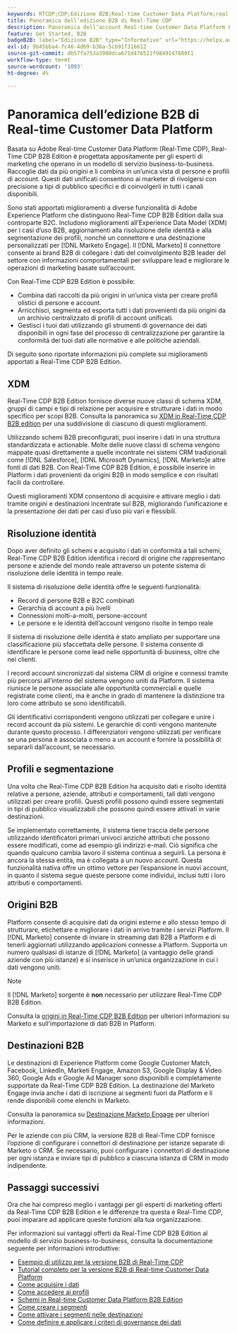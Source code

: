 ```yaml
---
keywords: RTCDP;CDP;Edizione B2B;Real-time Customer Data Platform;real time customer data platform;real time cdp;b2b;cdp;Customer AI
title: Panoramica dell’edizione B2B di Real-Time CDP
description: Panoramica dell’account Real-time Customer Data Platform B2B Edition
feature: Get Started, B2B
badgeB2B: label="Edizione B2B" type="Informative" url="https://helpx.adobe.com/legal/product-descriptions/real-time-customer-data-platform-b2b-edition-prime-and-ultimate-packages.html newtab=true"
exl-id: 9b45bba4-fc46-4d69-b36a-5cb91f316612
source-git-commit: db57fa753a3980dca671d476521f9849147880f1
workflow-type: tm+mt
source-wordcount: '1093'
ht-degree: 4%

---
```


# Panoramica dell’edizione B2B di Real-time Customer Data Platform

Basata su Adobe Real-time Customer Data Platform (Real-Time CDP), Real-Time CDP B2B Edition è progettata appositamente per gli esperti di marketing che operano in un modello di servizio business-to-business. Raccoglie dati da più origini e li combina in un’unica vista di persone e profili di account. Questi dati unificati consentono ai marketer di rivolgersi con precisione a tipi di pubblico specifici e di coinvolgerli in tutti i canali disponibili.

Sono stati apportati miglioramenti a diverse funzionalità di Adobe Experience Platform che distinguono Real-Time CDP B2B Edition dalla sua controparte B2C. Includono miglioramenti all’Experience Data Model (XDM) per i casi d’uso B2B, aggiornamenti alla risoluzione delle identità e alla segmentazione dei profili, nonché un connettore e una destinazione personalizzati per [!DNL Marketo Engage]. Il [!DNL Marketo] Il connettore consente ai brand B2B di collegare i dati del coinvolgimento B2B leader del settore con informazioni comportamentali per sviluppare lead e migliorare le operazioni di marketing basate sull’account.

Con Real-Time CDP B2B Edition è possibile:

* Combina dati raccolti da più origini in un’unica vista per creare profili olistici di persone e account.
* Arricchisci, segmenta ed esporta tutti i dati provenienti da più origini da un archivio centralizzato di profili di account unificati.
* Gestisci i tuoi dati utilizzando gli strumenti di governance dei dati disponibili in ogni fase del processo di centralizzazione per garantire la conformità dei tuoi dati alle normative e alle politiche aziendali.

Di seguito sono riportate informazioni più complete sui miglioramenti apportati a Real-Time CDP B2B Edition.

## XDM

Real-Time CDP B2B Edition fornisce diverse nuove classi di schema XDM, gruppi di campi e tipi di relazione per acquisire e strutturare i dati in modo specifico per scopi B2B. Consulta la panoramica su [XDM in Real-Time CDP B2B edition](./schemas/b2b.md) per una suddivisione di ciascuno di questi miglioramenti.

Utilizzando schemi B2B preconfigurati, puoi inserire i dati in una struttura standardizzata e actionable. Molte delle nuove classi di schema vengono mappate quasi direttamente a quelle incontrate nei sistemi CRM tradizionali come [!DNL Salesforce], [!DNL Microsoft Dynamics], [!DNL Marketo]e altre fonti di dati B2B. Con Real-Time CDP B2B Edition, è possibile inserire in Platform i dati provenienti da origini B2B in modo semplice e con risultati facili da controllare.

Questi miglioramenti XDM consentono di acquisire e attivare meglio i dati tramite origini e destinazioni incentrate sul B2B, migliorando l’unificazione e la presentazione dei dati per casi d’uso più vari e flessibili.

## Risoluzione identità

Dopo aver definito gli schemi e acquisito i dati in conformità a tali schemi, Real-Time CDP B2B Edition identifica i record di origine che rappresentano persone e aziende del mondo reale attraverso un potente sistema di risoluzione delle identità in tempo reale.

Il sistema di risoluzione delle identità offre le seguenti funzionalità:

* Record di persone B2B e B2C combinati
* Gerarchia di account a più livelli
* Connessioni molti-a-molti, persone-account
* Le persone e le identità dell’account vengono risolte in tempo reale

Il sistema di risoluzione delle identità è stato ampliato per supportare una classificazione più sfaccettata delle persone. Il sistema consente di identificare le persone come lead nelle opportunità di business, oltre che nei clienti.

I record account sincronizzati dal sistema CRM di origine e connessi tramite più percorsi all’interno del sistema vengono uniti da Platform. Il sistema riunisce le persone associate alle opportunità commerciali e quelle registrate come clienti, ma è anche in grado di mantenere la distinzione tra loro come attributo se sono identificabili.

Gli identificativi corrispondenti vengono utilizzati per collegare e unire i record account da più sistemi. Le gerarchie di conti vengono mantenute durante questo processo. I differenziatori vengono utilizzati per verificare se una persona è associata o meno a un account e fornire la possibilità di separarli dall’account, se necessario.

## Profili e segmentazione

Una volta che Real-Time CDP B2B Edition ha acquisito dati e risolto identità relative a persone, aziende, attributi e comportamenti, tali dati vengono utilizzati per creare profili. Questi profili possono quindi essere segmentati in tipi di pubblico visualizzabili che possono quindi essere attivati in varie destinazioni.

Se implementato correttamente, il sistema tiene traccia delle persone utilizzando identificatori primari univoci anziché attributi che possono essere modificati, come ad esempio gli indirizzi e-mail. Ciò significa che quando qualcuno cambia lavoro il sistema continua a seguirli. La persona è ancora la stessa entità, ma è collegata a un nuovo account. Questa funzionalità nativa offre un ottimo vettore per l’espansione in nuovi account, in quanto il sistema segue queste persone come individui, inclusi tutti i loro attributi e comportamenti.

## Origini B2B

Platform consente di acquisire dati da origini esterne e allo stesso tempo di strutturare, etichettare e migliorare i dati in arrivo tramite i servizi Platform. Il [!DNL Marketo] consente di inviare in streaming dati B2B a Platform e di tenerli aggiornati utilizzando applicazioni connesse a Platform. Supporta un numero qualsiasi di istanze di [!DNL Marketo] (a vantaggio delle grandi aziende con più istanze) e si inserisce in un’unica organizzazione in cui i dati vengono uniti.

>[!NOTE]
>
>Il [!DNL Marketo] sorgente è **non** necessario per utilizzare Real-Time CDP B2B Edition.

Consulta la [origini in Real-Time CDP B2B Edition](./sources/b2b.md) per ulteriori informazioni su Marketo e sull’importazione di dati B2B in Platform.

## Destinazioni B2B

Le destinazioni di Experience Platform come Google Customer Match, Facebook, LinkedIn, Marketi Engage, Amazon S3, Google Display &amp; Video 360, Google Ads e Google Ad Manager sono disponibili e completamente supportate da Real-Time CDP B2B Edition. La destinazione del Marketo Engage invia anche i dati di iscrizione ai segmenti fuori da Platform e li rende disponibili come elenchi in Marketo.

Consulta la panoramica su [Destinazione Marketo Engage](../destinations/catalog/adobe/marketo-engage.md) per ulteriori informazioni.

Per le aziende con più CRM, la versione B2B di Real-Time CDP fornisce l’opzione di configurare i connettori di destinazione per istanze separate di Marketo o CRM. Se necessario, puoi configurare i connettori di destinazione per ogni istanza e inviare tipi di pubblico a ciascuna istanza di CRM in modo indipendente.

## Passaggi successivi

Ora che hai compreso meglio i vantaggi per gli esperti di marketing offerti da Real-Time CDP B2B Edition e le differenze tra questa e Real-Time CDP, puoi imparare ad applicare queste funzioni alla tua organizzazione.

Per informazioni sui vantaggi offerti da Real-Time CDP B2B Edition al modello di servizio business-to-business, consulta la documentazione seguente per informazioni introduttive:

* [Esempio di utilizzo per la versione B2B di Real-Time CDP](./b2b-use-case.md)
* [Tutorial completo per la versione B2B di Real-time Customer Data Platform](./b2b-tutorial.md)
* [Come acquisire i dati](./sources/b2b.md)
* [Come accedere ai profili](./profile/profile-overview.md)
* [Schemi in Real-time Customer Data Platform B2B Edition](./schemas/b2b.md)
* [Come creare i segmenti](./segmentation/b2b.md)
* [Come attivare i segmenti nelle destinazioni](./destinations/b2b.md)
* [Come definire e applicare i criteri di governance dei dati](./privacy/data-governance-overview.md)
